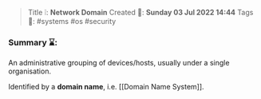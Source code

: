 > Title ❕: **Network Domain**
> Created 📅: **Sunday 03 Jul 2022 14:44**
  Tags 📎: #systems #os #security 

### Summary ⌛:
An administrative grouping of devices/hosts, usually under a single organisation.

Identified by a **domain name**, i.e. [[Domain Name System]].